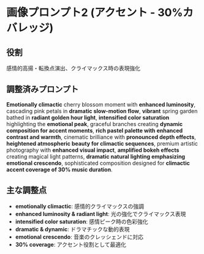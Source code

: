 # 画像プロンプト2 (アクセント - 30%カバレッジ)

## 役割
感情的高揚・転換点演出、クライマックス時の表現強化

## 調整済みプロンプト
**Emotionally climactic** cherry blossom moment with **enhanced luminosity**, cascading pink petals in **dramatic slow-motion flow**, **vibrant** spring garden bathed in **radiant golden hour light**, **intensified color saturation** highlighting the **emotional peak**, graceful branches creating **dynamic composition for accent moments**, **rich pastel palette with enhanced contrast and warmth**, cinematic brilliance with **pronounced depth effects**, **heightened atmospheric beauty for climactic sequences**, premium artistic photography with **enhanced visual impact**, **amplified bokeh effects** creating magical light patterns, **dramatic natural lighting emphasizing emotional crescendo**, sophisticated composition designed for **climactic accent coverage of 30% music duration**.

## 主な調整点
- **emotionally climactic**: 感情的クライマックスの強調
- **enhanced luminosity & radiant light**: 光の強化でクライマックス表現
- **intensified color saturation**: 感情ピーク時の色彩強化
- **dramatic & dynamic**: ドラマチックな動的表現
- **emotional crescendo**: 音楽のクレッシェンドに対応
- **30% coverage**: アクセント役割として最適化